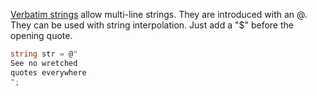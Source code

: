 [Verbatim strings][verbatim-strings] allow multi-line strings. They are introduced with an @. They can be used with string interpolation. Just add a "\$" before the opening quote.

```csharp
string str = @"
See no wretched
quotes everywhere
";
```

[verbatim-strings]: https://docs.microsoft.com/en-us/dotnet/csharp/programming-guide/strings/#regular-and-verbatim-string-literals
